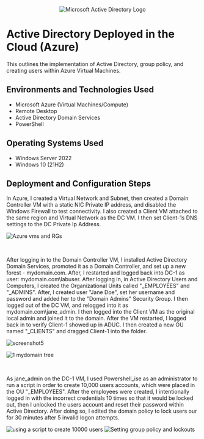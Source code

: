 <p align="center">
<img src="https://i.imgur.com/pU5A58S.png" alt="Microsoft Active Directory Logo"/>
</p>

<h1>Active Directory Deployed in the Cloud (Azure)</h1>
This outlines the implementation of Active Directory, group policy, and creating users within Azure Virtual Machines.<br />

<h2>Environments and Technologies Used</h2>

- Microsoft Azure (Virtual Machines/Compute)
- Remote Desktop
- Active Directory Domain Services
- PowerShell

<h2>Operating Systems Used </h2>

- Windows Server 2022
- Windows 10 (21H2)

<h2>Deployment and Configuration Steps</h2>

<p>
In Azure, I created a Virtual Network and Subnet, then created a Domain Controller VM with a static NIC Private IP address, and disabled the Windows Firewall to test connectivity. I also created a Client VM attached to the same region and Virtual Network as the DC VM. I then set Client-1s DNS settings to the DC Private Ip Address.
</p>

![Azure vms and RGs](https://github.com/user-attachments/assets/4faef19f-680a-4895-9c9a-346b1fedca0f)

<br />
<p>
After logging in to the Domain Controller VM, I installed Active Directory Domain Services, promoted it as a Domain Controller, and set up a new forest - mydomain.com. After, I restarted and logged back into DC-1 as user: mydomain.com\labuser. After logging in, in Active Directory Users and Computers, I created the Organizational Units called "_EMPLOYEES" and "_ADMINS". After, I created user "Jane Doe", set her username and password and added her to the "Domain Admins" Security Group. I then logged out of the DC VM, and relogged into it as mydomain.com\jane_admin. I then logged into the Client VM as the original local admin and joined it to the domain. After the VM restarted, I logged back in to verify Client-1 showed up in ADUC. I then created a new OU named "_CLIENTS" and dragged Client-1 into the folder.
</p>

![screenshot5](https://github.com/user-attachments/assets/ad0620f8-76f7-4c05-a533-dd35dd69a92b)

![1 mydomain tree](https://github.com/user-attachments/assets/62080f6b-c78b-42e8-8108-f97808ec1dc4)


<br />

<p>
As jane_admin on the DC-1 VM, I used Powershell_ise as an administrator to run a script in order to create 10,000 users accounts, which were placed in the OU "_EMPLOYEES". After the employees were created, I intentionally logged in with the incorrect credentials 10 times so that it would be locked out, then I unlocked the users account and reset their password within Active Directory. After doing so, I edited the domain policy to lock users our for 30 minutes after 5 invalid logon attempts.
</p>

![using a script to create 10000 users](https://github.com/user-attachments/assets/9f056ac4-495b-4719-8ff9-77acd959d6b4)
![Setting group policy and lockouts](https://github.com/user-attachments/assets/fad3731d-c2f7-43ae-97f9-d72ec1e73d98)


<br />
